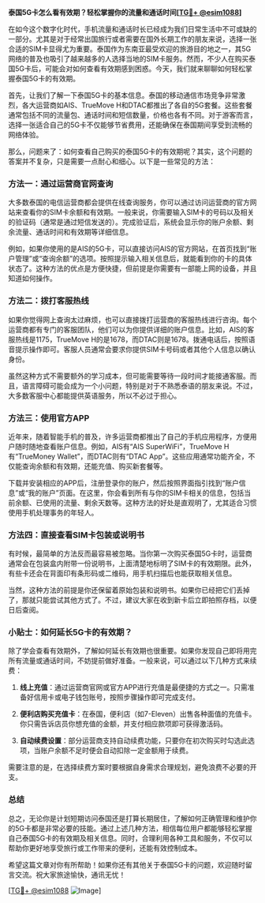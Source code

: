 **泰国5G卡怎么看有效期？轻松掌握你的流量和通话时间[[TG💪+ @esim1088](https://t.me/s/esim1088)]**

在如今这个数字化时代，手机流量和通话时长已经成为我们日常生活中不可或缺的一部分。尤其是对于经常出国旅行或者需要在国外长期工作的朋友来说，选择一张合适的SIM卡显得尤为重要。泰国作为东南亚最受欢迎的旅游目的地之一，其5G网络的普及也吸引了越来越多的人选择当地的SIM卡服务。然而，不少人在购买泰国5G卡后，可能会对如何查看有效期感到困惑。今天，我们就来聊聊如何轻松掌握泰国5G卡的有效期。

首先，让我们了解一下泰国5G卡的基本信息。泰国的移动通信市场竞争非常激烈，各大运营商如AIS、TrueMove H和DTAC都推出了各自的5G套餐。这些套餐通常包括不同的流量包、通话时间和短信数量，价格也各有不同。对于游客而言，选择一张适合自己的5G卡不仅能够节省费用，还能确保在泰国期间享受到流畅的网络体验。

那么，问题来了：如何查看自己购买的泰国5G卡的有效期呢？其实，这个问题的答案并不复杂，只是需要一点耐心和细心。以下是一些常见的方法：

### 方法一：通过运营商官网查询

大多数泰国的电信运营商都会提供在线查询服务，你可以通过访问运营商的官方网站来查看你的SIM卡余额和有效期。一般来说，你需要输入SIM卡的号码以及相关的验证码（通常是通过短信发送的）。完成验证后，系统会显示你的账户余额、剩余流量、通话时间和有效期等详细信息。

例如，如果你使用的是AIS的5G卡，可以直接访问AIS的官方网站，在首页找到“账户管理”或“查询余额”的选项。按照提示输入相关信息后，就能看到你的卡的具体状态了。这种方法的优点是方便快捷，但前提是你需要有一部能上网的设备，并且知道如何操作。

### 方法二：拨打客服热线

如果你觉得网上查询太过麻烦，也可以直接拨打运营商的客服热线进行咨询。每个运营商都有专门的客服团队，他们可以为你提供详细的账户信息。比如，AIS的客服热线是1175，TrueMove H的是1678，而DTAC则是1678。拨通电话后，按照语音提示操作即可。客服人员通常会要求你提供SIM卡号码或者其他个人信息以确认身份。

虽然这种方式不需要额外的学习成本，但可能需要等待一段时间才能接通客服。而且，语言障碍可能会成为一个小问题，特别是对于不熟悉泰语的朋友来说。不过，大多数客服中心都能提供英语服务，所以不必过于担心。

### 方法三：使用官方APP

近年来，随着智能手机的普及，许多运营商都推出了自己的手机应用程序，方便用户随时随地查看账户信息。例如，AIS有“AIS SuperWiFi”，TrueMove H有“TrueMoney Wallet”，而DTAC则有“DTAC App”。这些应用通常功能齐全，不仅能查询余额和有效期，还能充值、购买新套餐等。

下载并安装相应的APP后，注册登录你的账户，然后按照界面指引找到“账户信息”或“我的账户”页面。在这里，你会看到所有与你的SIM卡相关的信息，包括当前余额、已使用的流量、剩余天数等。这种方法的好处是直观明了，尤其适合习惯使用手机处理事务的年轻人。

### 方法四：直接查看SIM卡包装或说明书

有时候，最简单的方法反而最容易被忽略。当你第一次购买泰国5G卡时，运营商通常会在包装盒内附带一份说明书，上面清楚地标明了SIM卡的有效期限。此外，有些卡还会在背面印有条形码或二维码，用手机扫描后也能获取相关信息。

当然，这种方法的前提是你还保留着原始包装和说明书。如果你已经把它们丢掉了，那就只能尝试其他方式了。不过，建议大家在收到新卡后立即拍照存档，以便日后查阅。

### 小贴士：如何延长5G卡的有效期？

除了学会查看有效期外，了解如何延长有效期也很重要。如果你发现自己即将用完所有流量或通话时间，不妨提前做好准备。一般来说，可以通过以下几种方式来续费：

1. **线上充值**：通过运营商官网或官方APP进行充值是最便捷的方式之一。只需准备好信用卡或电子钱包账号，按照步骤操作即可完成支付。
   
2. **便利店购买充值卡**：在泰国，便利店（如7-Eleven）出售各种面值的充值卡。你只需告诉店员你想充值的金额，并支付相应款项即可获得激活码。
   
3. **自动续费设置**：部分运营商支持自动续费功能，只要你在初次购买时勾选此选项，当账户余额不足时便会自动扣除一定金额用于续费。

需要注意的是，在选择续费方案时要根据自身需求合理规划，避免浪费不必要的开支。

### 总结

总之，无论你是计划短期访问泰国还是打算长期居住，了解如何正确管理和维护你的5G卡都是非常必要的技能。通过上述几种方法，相信每位用户都能够轻松掌握自己泰国5G卡的有效期及相关信息。同时，合理利用各种工具和服务，不仅可以帮助你更好地享受旅行或工作带来的便利，还能有效控制成本。

希望这篇文章对你有所帮助！如果你还有其他关于泰国5G卡的问题，欢迎随时留言交流。祝大家旅途愉快，通讯无忧！

[[TG💪+ @esim1088](https://t.me/s/esim1088) ![Image](https://i.postimg.cc/4NQfJmqS/Snipaste-2025-05-13-00-14-12.png)]